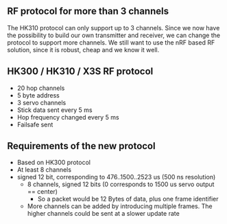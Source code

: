 ## RF protocol for more than 3 channels

The HK310 protocol can only support up to 3 channels. Since we now have the
possibility to build our own transmitter and receiver, we can change the
protocol to support more channels. We still want to use the nRF based RF
solution, since it is robust, cheap and we know it well.


## HK300 / HK310 / X3S RF protocol

* 20 hop channels
* 5 byte address
* 3 servo channels
* Stick data sent every 5 ms
* Hop frequency changed every 5 ms
* Failsafe sent


## Requirements of the new protocol

* Based on HK300 protocol
* At least 8 channels
* signed 12 bit, corresponding to 476..1500..2523 us (500 ns resolution)
    - 8 channels, signed 12 bits (0 corresponds to 1500 us servo output == center)
        - So a packet would be 12 Bytes of data, plus one frame identifier
    - More channels can be added by introducing multiple frames. The higher channels could be sent at a
    slower update rate


